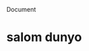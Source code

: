 <!DOCTYPE html>
<html lang="en">
<head>
 	<meta charset="UTF-8">
	<meta name="viewport" content="width=device-width, initial-scale=1.0">
	<tite>Document</title>
</head>
<body>
	<h1>salom dunyo</h1>
</body>
</html>
	
